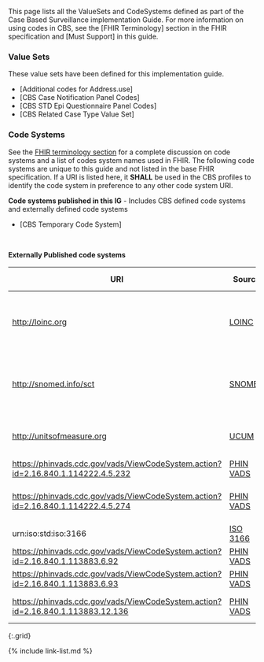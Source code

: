
This page lists all the ValueSets and CodeSystems defined as part of the Case Based Surveillance implementation Guide. For more information on using codes in CBS, see the [FHIR Terminology] section in the FHIR specification and [Must Support] in this guide.

### Value Sets

These value sets have been defined for this implementation guide.

- [Additional codes for Address.use]
- [CBS Case Notification Panel Codes]
- [CBS STD Epi Questionnaire Panel Codes]
- [CBS Related Case Type Value Set]


### Code Systems

See the [FHIR terminology section]({{site.data.fhir.path}}terminologies-systems.html) for a complete discussion on code systems and a list of codes system names used in FHIR. The following code systems are unique to this guide and not listed in the base FHIR specification.  If a URI is listed here, it **SHALL** be used in the CBS profiles to identify the code system in preference to any other code system URI.


**Code systems published in this IG** - Includes CBS defined code systems and externally defined code systems

- [CBS Temporary Code System]

<br />

**Externally Published code systems**

| **URI**                                                                          | **Source**                                                    | **Comment**                                                        | **OID (for non-FHIR systems)** |
|----------------------------------------------------------------------------------|---------------------------------------------------------------|--------------------------------------------------------------------|--------------------------------|
| http://loinc.org                                                                 | [LOINC](http://loinc.org)                                     | Logical Observation Identifier Names and Codes (LOINC)             | 2.16.840.1.113883.6.1          |
| http://snomed.info/sct                                                           | [SNOMED](http://snomed.info/sct)                              | Systematized Nomenclature Of MEDicine (SNOMED) Clinical Terms (CT) | 2.16.840.1.113883.6.96         |
| http://unitsofmeasure.org                                                        | [UCUM](http://unitsofmeasure.org)                             | The Unified Code for Units of Measure                              | 2.16.840.1.113883.6.8          |
| https://phinvads.cdc.gov/vads/ViewCodeSystem.action?id=2.16.840.1.114222.4.5.232 | [PHIN VADS]( https://phinvads.cdc.gov/vads/SearchHome.action) | PHIN Questions                                                     | 2.16.840.1.114222.4.5.232      |
| https://phinvads.cdc.gov/vads/ViewCodeSystem.action?id=2.16.840.1.114222.4.5.274 | [PHIN VADS]( https://phinvads.cdc.gov/vads/SearchHome.action) | PHIN VS (CDC Local Coding System)                                  | 2.16.840.1.114222.4.5.274      |
| urn:iso:std:iso:3166                                                             | [ISO 3166](https://www.iso.org/iso-3166-country-codes.html)   | Country (ISO 3166-1)                                               | 1.0.3166.1                     |
| https://phinvads.cdc.gov/vads/ViewCodeSystem.action?id=2.16.840.1.113883.6.92    | [PHIN VADS]( https://phinvads.cdc.gov/vads/SearchHome.action) | FIPS 5-2 (State)                                                   | 2.16.840.1.113883.6.92         |
| https://phinvads.cdc.gov/vads/ViewCodeSystem.action?id=2.16.840.1.113883.6.93    | [PHIN VADS]( https://phinvads.cdc.gov/vads/SearchHome.action) | FIPS 6-4 (County)                                                  | 2.16.840.1.113883.6.93         |
| https://phinvads.cdc.gov/vads/ViewCodeSystem.action?id=2.16.840.1.113883.12.136  | [PHIN VADS]( https://phinvads.cdc.gov/vads/SearchHome.action) | Yes/No Indicator (HL7)                                             | 2.16.840.1.113883.12.136       |
{:.grid}

{% include link-list.md %}